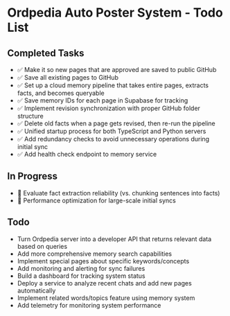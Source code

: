 # Ordpedia Auto Poster System - Todo List

## Completed Tasks
- ✅ Make it so new pages that are approved are saved to public GitHub
- ✅ Save all existing pages to GitHub
- ✅ Set up a cloud memory pipeline that takes entire pages, extracts facts, and becomes queryable
- ✅ Save memory IDs for each page in Supabase for tracking
- ✅ Implement revision synchronization with proper GitHub folder structure
- ✅ Delete old facts when a page gets revised, then re-run the pipeline
- ✅ Unified startup process for both TypeScript and Python servers
- ✅ Add redundancy checks to avoid unnecessary operations during initial sync
- ✅ Add health check endpoint to memory service

## In Progress
- 🔄 Evaluate fact extraction reliability (vs. chunking sentences into facts)
- 🔄 Performance optimization for large-scale initial syncs

## Todo
- Turn Ordpedia server into a developer API that returns relevant data based on queries
- Add more comprehensive memory search capabilities
- Implement special pages about specific keywords/concepts
- Add monitoring and alerting for sync failures
- Build a dashboard for tracking system status
- Deploy a service to analyze recent chats and add new pages automatically
- Implement related words/topics feature using memory system
- Add telemetry for monitoring system performance
